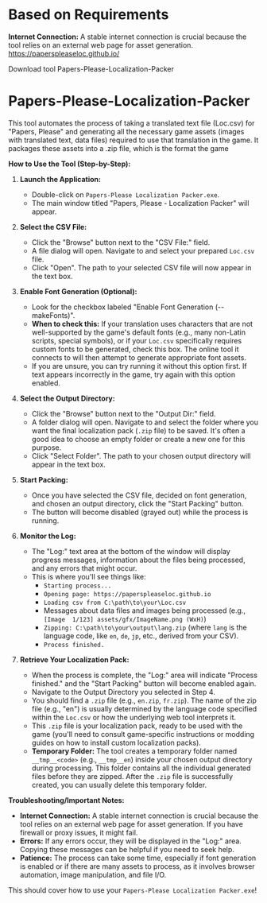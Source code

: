 # Based on Requirements

**Internet Connection:** A stable internet connection is crucial because the tool relies on an external web page for asset generation.
https://paperspleaseloc.github.io/

Download tool Papers-Please-Localization-Packer  

# Papers-Please-Localization-Packer
This tool automates the process of taking a translated text file (Loc.csv) for "Papers, Please" and generating all the necessary game assets (images with translated text, data files) required to use that translation in the game. It packages these assets into a .zip file, which is the format the game


**How to Use the Tool (Step-by-Step):**

1.  **Launch the Application:**
    *   Double-click on `Papers-Please Localization Packer.exe`.
    *   The main window titled "Papers, Please - Localization Packer" will appear.

2.  **Select the CSV File:**
    *   Click the "Browse" button next to the "CSV File:" field.
    *   A file dialog will open. Navigate to and select your prepared `Loc.csv` file.
    *   Click "Open". The path to your selected CSV file will now appear in the text box.

3.  **Enable Font Generation (Optional):**
    *   Look for the checkbox labeled "Enable Font Generation (--makeFonts)".
    *   **When to check this:** If your translation uses characters that are not well-supported by the game's default fonts (e.g., many non-Latin scripts, special symbols), or if your `Loc.csv` specifically requires custom fonts to be generated, check this box. The online tool it connects to will then attempt to generate appropriate font assets.
    *   If you are unsure, you can try running it without this option first. If text appears incorrectly in the game, try again with this option enabled.

4.  **Select the Output Directory:**
    *   Click the "Browse" button next to the "Output Dir:" field.
    *   A folder dialog will open. Navigate to and select the folder where you want the final localization pack (`.zip` file) to be saved. It's often a good idea to choose an empty folder or create a new one for this purpose.
    *   Click "Select Folder". The path to your chosen output directory will appear in the text box.

5.  **Start Packing:**
    *   Once you have selected the CSV file, decided on font generation, and chosen an output directory, click the "Start Packing" button.
    *   The button will become disabled (grayed out) while the process is running.

6.  **Monitor the Log:**
    *   The "Log:" text area at the bottom of the window will display progress messages, information about the files being processed, and any errors that might occur.
    *   This is where you'll see things like:
        *   `Starting process...`
        *   `Opening page: https://paperspleaseloc.github.io`
        *   `Loading csv from C:\path\to\your\Loc.csv`
        *   Messages about data files and images being processed (e.g., `[Image  1/123] assets/gfx/ImageName.png (WxH)`)
        *   `Zipping: C:\path\to\your\output\lang.zip` (where `lang` is the language code, like `en`, `de`, `jp`, etc., derived from your CSV).
        *   `Process finished.`

7.  **Retrieve Your Localization Pack:**
    *   When the process is complete, the "Log:" area will indicate "Process finished." and the "Start Packing" button will become enabled again.
    *   Navigate to the Output Directory you selected in Step 4.
    *   You should find a `.zip` file (e.g., `en.zip`, `fr.zip`). The name of the zip file (e.g., "en") is usually determined by the language code specified within the `Loc.csv` or how the underlying web tool interprets it.
    *   This `.zip` file is your localization pack, ready to be used with the game (you'll need to consult game-specific instructions or modding guides on how to install custom localization packs).
    *   **Temporary Folder:** The tool creates a temporary folder named `__tmp__<code>` (e.g., `__tmp__en`) inside your chosen output directory during processing. This folder contains all the individual generated files before they are zipped. After the `.zip` file is successfully created, you can usually delete this temporary folder.

**Troubleshooting/Important Notes:**

*   **Internet Connection:** A stable internet connection is crucial because the tool relies on an external web page for asset generation. If you have firewall or proxy issues, it might fail.
*   **Errors:** If any errors occur, they will be displayed in the "Log:" area. Copying these messages can be helpful if you need to seek help.
*   **Patience:** The process can take some time, especially if font generation is enabled or if there are many assets to process, as it involves browser automation, image manipulation, and file I/O.


This should cover how to use your `Papers-Please Localization Packer.exe`!
